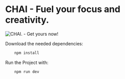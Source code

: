# CHAI - Fuel your focus and creativity.

![CHAI. - Get yours now!](Frontend/public/images/readmechai.png)

Download the needed dependencies:
```js
    npm install
```

Run the Project with:
```js
    npm run dev
```

